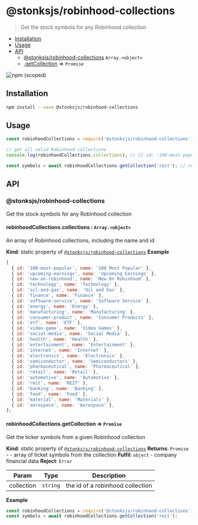 # @stonksjs/robinhood-collections

> Get the stock symbols for any Robinhood collection

- [Installation](#installation)
- [Usage](#usage)
- [API](#api)
  - [@stonksjs/robinhood-collections](#stonksjsrobinhood-collections)
    <code>Array.&lt;object&gt;</code>
  - [.getCollection](#module_@stonksjs/robinhood-collections.getCollection) ⇒ <code>Promise</code>

![npm (scoped)](https://img.shields.io/npm/v/@stonksjs/robinhood-collections?color=brightgreen&style=flat-square)

## Installation

```bash
npm install --save @stonksjs/robinhood-collections
```

## Usage

```js
const robinhoodCollections = require('@stonksjs/robinhood-collections');

// get all valid Robinhood collections
console.log(robinhoodCollections.collections); // [{ id: '100-most-popular', name: '100 Most Popular'}, ...]

const symbols = await robinhoodCollections.getCollection('reit'); // returns array of ticket symbols
```

## API

<a name="module_@stonksjs/robinhood-collections"></a>

### @stonksjs/robinhood-collections

Get the stock symbols for any Robinhood collection

<a name="module_@stonksjs/robinhood-collections.collections"></a>

#### robinhoodCollections.collections : <code>Array.&lt;object&gt;</code>

An array of Robinhood collections, including the name and id

**Kind**: static property of
[<code>@stonksjs/robinhood-collections</code>](#module_@stonksjs/robinhood-collections) **Example**

```js
[
  { id: '100-most-popular', name: '100 Most Popular' },
  { id: 'upcoming-earnings', name: 'Upcoming Earnings' },
  { id: 'new-on-robinhood', name: 'New On Robinhood' },
  { id: 'technology', name: 'Technology' },
  { id: 'oil-and-gas', name: 'Oil and Gas' },
  { id: 'finance', name: 'Finance' },
  { id: 'software-service', name: 'Software Service' },
  { id: 'energy', name: 'Energy' },
  { id: 'manufacturing', name: 'Manufacturing' },
  { id: 'consumer-product', name: 'Consumer Products' },
  { id: 'etf', name: 'ETF' },
  { id: 'video-game', name: 'Video Games' },
  { id: 'social-media', name: 'Social Media' },
  { id: 'health', name: 'Health' },
  { id: 'entertainment', name: 'Entertainment' },
  { id: 'internet', name: 'Internet' },
  { id: 'electronics', name: 'Electronics' },
  { id: 'semiconductor', name: 'Semiconductors' },
  { id: 'pharmaceutical', name: 'Pharmaceutical' },
  { id: 'retail', name: 'Retail' },
  { id: 'automotive', name: 'Automotive' },
  { id: 'reit', name: 'REIT' },
  { id: 'banking', name: 'Banking' },
  { id: 'food', name: 'Food' },
  { id: 'material', name: 'Materials' },
  { id: 'aerospace', name: 'Aerospace' },
];
```

<a name="module_@stonksjs/robinhood-collections.getCollection"></a>

#### robinhoodCollections.getCollection ⇒ <code>Promise</code>

Get the ticker symbols from a given Robinhood collection

**Kind**: static property of
[<code>@stonksjs/robinhood-collections</code>](#module_@stonksjs/robinhood-collections) **Returns**:
<code>Promise</code> - - array of ticket symbols from the collection **Fulfil**:
<code>object</code> - company financial data **Reject**: <code>Error</code>

| Param      | Type                | Description                      |
| ---------- | ------------------- | -------------------------------- |
| collection | <code>string</code> | the id of a robinhood collection |

**Example**

```js
const robinhoodCollections = require('@stonksjs/robinhood-collections');
const symbols = await robinhoodCollections.getCollection('reit');
```
